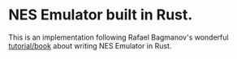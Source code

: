 # NES Emulator built in Rust.

This is an implementation following Rafael Bagmanov's wonderful [tutorial/book](https://bugzmanov.github.io/nes_ebook/) about writing NES Emulator in Rust.